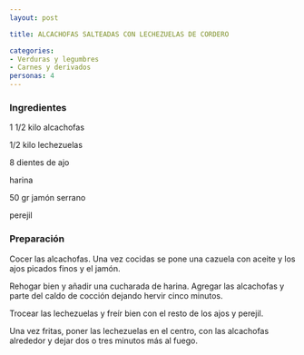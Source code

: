 ```yaml
---
layout: post

title: ALCACHOFAS SALTEADAS CON LECHEZUELAS DE CORDERO

categories:
- Verduras y legumbres
- Carnes y derivados
personas: 4 
---
```

<h3>Ingredientes</h3>
1 1/2 kilo alcachofas

1/2 kilo lechezuelas

8 dientes de ajo

harina

50 gr jamón serrano

perejil

<h3>Preparación</h3>
Cocer las alcachofas. Una vez cocidas se pone una cazuela con aceite y los ajos picados finos y el jamón.

Rehogar bien y añadir una cucharada de harina. Agregar las alcachofas y parte del caldo de cocción dejando hervir cinco minutos.

Trocear las lechezuelas y freír bien con el resto de los ajos y perejil.

Una vez fritas, poner las lechezuelas en el centro, con las alcachofas alrededor y dejar dos o tres minutos más al fuego.